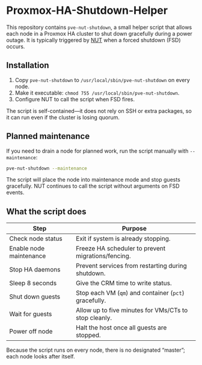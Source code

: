 # Proxmox-HA-Shutdown-Helper

This repository contains `pve-nut-shutdown`, a small helper script that allows
each node in a Proxmox HA cluster to shut down gracefully during a power
outage. It is typically triggered by
[NUT](https://networkupstools.org/) when a forced shutdown (FSD) occurs.

## Installation

1. Copy `pve-nut-shutdown` to `/usr/local/sbin/pve-nut-shutdown` on every node.
2. Make it executable: `chmod 755 /usr/local/sbin/pve-nut-shutdown`.
3. Configure NUT to call the script when FSD fires.

The script is self-contained—it does not rely on SSH or extra packages, so it
can run even if the cluster is losing quorum.

## Planned maintenance

If you need to drain a node for planned work, run the script manually with
`--maintenance`:

```bash
pve-nut-shutdown --maintenance
```

The script will place the node into maintenance mode and stop guests
gracefully. NUT continues to call the script without arguments on FSD events.

## What the script does

| Step | Purpose |
| ---- | ------- |
| Check node status | Exit if system is already stopping. |
| Enable node maintenance | Freeze HA scheduler to prevent migrations/fencing. |
| Stop HA daemons | Prevent services from restarting during shutdown. |
| Sleep 8 seconds | Give the CRM time to write status. |
| Shut down guests | Stop each VM (`qm`) and container (`pct`) gracefully. |
| Wait for guests | Allow up to five minutes for VMs/CTs to stop cleanly. |
| Power off node | Halt the host once all guests are stopped. |

Because the script runs on every node, there is no designated “master”; each
node looks after itself.
